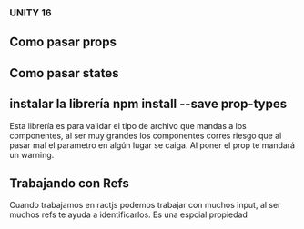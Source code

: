 ### UNITY 16

## Como pasar props
## Como pasar states 
## instalar la librería npm install --save prop-types
Esta librería es para validar el tipo de archivo que mandas a los componentes, al ser muy grandes los componentes corres riesgo que al pasar mal el parametro en algún lugar se caiga. Al poner el prop te mandará un warning.
## Trabajando con Refs
Cuando trabajamos en ractjs podemos trabajar con muchos input, al ser muchos refs te ayuda a identificarlos. Es una espcial propiedad